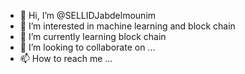 - 👋 Hi, I’m @SELLIDJabdelmounim
- 👀 I’m interested in machine learning and block chain
- 🌱 I’m currently learning block chain 
- 💞️ I’m looking to collaborate on ...
- 📫 How to reach me ...

<!---
SELLIDJabdelmounim/SELLIDJabdelmounim is a ✨ special ✨ repository because its `README.md` (this file) appears on your GitHub profile.
You can click the Preview link to take a look at your changes.
--->
